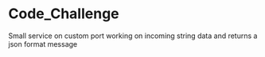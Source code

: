 # Code_Challenge
Small service on custom port working on incoming string data and returns a json format message
